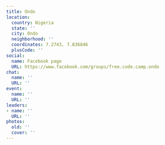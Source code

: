 ```yaml
---
title: Ondo
location:
  country: Nigeria
  state: ''
  city: Ondo
  neighborhood: ''
  coordinates: 7.2743, 7.836846
  plusCode: ''
social:
  name: Facebook page
  URL: https://www.facebook.com/groups/free.code.camp.ondo
chat:
  name: ''
  URL: ''
event:
  name: ''
  URL: ''
leaders:
- name: ''
  URL: ''
photos:
  old: ''
  cover: ''
---
```

